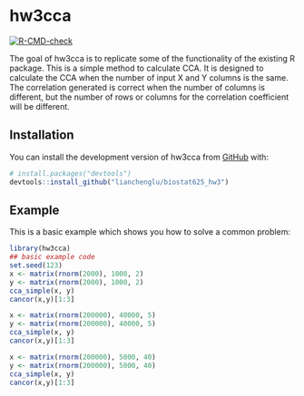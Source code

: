 
# hw3cca

<!-- badges: start -->
[![R-CMD-check](https://github.com/lianchenglu/biostat625_hw3/actions/workflows/R-CMD-check.yaml/badge.svg)](https://github.com/lianchenglu/biostat625_hw3/actions/workflows/R-CMD-check.yaml)
<!-- badges: end -->

The goal of hw3cca is to replicate some of the functionality of the existing R package. 
This is a simple method to calculate CCA. It is designed to calculate the CCA when the number of input X and Y columns is the same. The correlation generated is correct when the number of columns is different, but the number of rows or columns for the correlation coefficient will be different.

## Installation

You can install the development version of hw3cca from [GitHub](https://github.com/) with:

``` r
# install.packages("devtools")
devtools::install_github("lianchenglu/biostat625_hw3")
```

## Example

This is a basic example which shows you how to solve a common problem:

``` r
library(hw3cca)
## basic example code
set.seed(123)
x <- matrix(rnorm(2000), 1000, 2)
y <- matrix(rnorm(2000), 1000, 2)
cca_simple(x, y)
cancor(x,y)[1:3]

x <- matrix(rnorm(200000), 40000, 5)
y <- matrix(rnorm(200000), 40000, 5)
cca_simple(x, y)
cancor(x,y)[1:3]

x <- matrix(rnorm(200000), 5000, 40)
y <- matrix(rnorm(200000), 5000, 40)
cca_simple(x, y)
cancor(x,y)[1:3]
```

